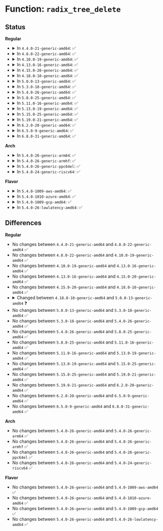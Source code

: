 # Function: <code>radix_tree_delete</code>

## Status
<b>Regular</b>
<ul>
<li>
<details>
<summary>In <code>4.4.0-21-generic-amd64</code>: ✅</summary>

```c
void * radix_tree_delete(struct radix_tree_root * root, long unsigned int index)
```

```json
{
  "name": "radix_tree_delete",
  "collision_type": "Unique Global",
  "inline_type": "No",
  "funcs": [
    {
      "addr": 18446744071582970752,
      "name": "radix_tree_delete",
      "external": true,
      "loc": "lib/radix-tree.c:1427",
      "file": "lib/radix-tree.c",
      "inline": "seen, unknown",
      "caller_inline": [],
      "caller_func": [
        "kernel/irq/irqdesc.c:free_desc",
        "kernel/irq/irqdomain.c:irq_domain_disassociate",
        "kernel/irq/irqdomain.c:irq_domain_free_irqs",
        "mm/backing-dev.c:cgwb_kill",
        "mm/swap_state.c:__delete_from_swap_cache",
        "block/blk-ioc.c:ioc_destroy_icq",
        "block/blk-cgroup.c:blkg_destroy",
        "drivers/pinctrl/core.c:pinctrl_free_pindescs",
        "drivers/pwm/core.c:pwmchip_remove",
        "drivers/block/brd.c:brd_free_pages",
        "drivers/block/brd.c:brd_free_pages"
      ]
    }
  ],
  "symbols": [
    {
      "addr": 18446744071582970752,
      "name": "radix_tree_delete",
      "section": ".text",
      "bind": "STB_GLOBAL",
      "size": 13
    }
  ]
}
```
</details>
</li>
<li>
<details>
<summary>In <code>4.8.0-22-generic-amd64</code>: ✅</summary>

```c
void * radix_tree_delete(struct radix_tree_root * root, long unsigned int index)
```

```json
{
  "name": "radix_tree_delete",
  "collision_type": "Unique Global",
  "inline_type": "No",
  "funcs": [
    {
      "addr": 18446744071583259520,
      "name": "radix_tree_delete",
      "external": true,
      "loc": "lib/radix-tree.c:1580",
      "file": "lib/radix-tree.c",
      "inline": "seen, unknown",
      "caller_inline": [],
      "caller_func": [
        "kernel/irq/irqdesc.c:free_desc",
        "kernel/irq/irqdomain.c:irq_domain_free_irqs",
        "kernel/irq/irqdomain.c:irq_domain_disassociate",
        "mm/backing-dev.c:cgwb_kill",
        "mm/swap_state.c:__delete_from_swap_cache",
        "fs/dax.c:dax_delete_mapping_entry",
        "block/blk-ioc.c:ioc_destroy_icq",
        "block/blk-cgroup.c:blkg_destroy",
        "drivers/pinctrl/core.c:pinctrl_free_pindescs",
        "drivers/pwm/core.c:pwmchip_remove",
        "drivers/block/brd.c:brd_free_pages",
        "drivers/block/brd.c:brd_free_pages"
      ]
    }
  ],
  "symbols": [
    {
      "addr": 18446744071583259520,
      "name": "radix_tree_delete",
      "section": ".text",
      "bind": "STB_GLOBAL",
      "size": 13
    }
  ]
}
```
</details>
</li>
<li>
<details>
<summary>In <code>4.10.0-19-generic-amd64</code>: ✅</summary>

```c
void * radix_tree_delete(struct radix_tree_root * root, long unsigned int index)
```

```json
{
  "name": "radix_tree_delete",
  "collision_type": "Unique Global",
  "inline_type": "No",
  "funcs": [
    {
      "addr": 18446744071583375728,
      "name": "radix_tree_delete",
      "external": true,
      "loc": "lib/radix-tree.c:1899",
      "file": "lib/radix-tree.c",
      "inline": "seen, unknown",
      "caller_inline": [],
      "caller_func": [
        "kernel/irq/irqdesc.c:free_desc",
        "kernel/irq/irqdomain.c:irq_domain_free_irqs",
        "kernel/irq/irqdomain.c:irq_domain_disassociate",
        "mm/backing-dev.c:cgwb_kill",
        "mm/swap_state.c:__delete_from_swap_cache",
        "mm/khugepaged.c:collapse_shmem",
        "fs/dax.c:dax_invalidate_mapping_entry",
        "fs/dax.c:__dax_invalidate_mapping_entry",
        "fs/dax.c:grab_mapping_entry",
        "block/blk-ioc.c:ioc_destroy_icq",
        "block/blk-cgroup.c:blkg_destroy",
        "drivers/pinctrl/core.c:pinctrl_free_pindescs",
        "drivers/pwm/core.c:pwmchip_remove"
      ]
    }
  ],
  "symbols": [
    {
      "addr": 18446744071583375728,
      "name": "radix_tree_delete",
      "section": ".text",
      "bind": "STB_GLOBAL",
      "size": 13
    }
  ]
}
```
</details>
</li>
<li>
<details>
<summary>In <code>4.13.0-16-generic-amd64</code>: ✅</summary>

```c
void * radix_tree_delete(struct radix_tree_root * root, long unsigned int index)
```

```json
{
  "name": "radix_tree_delete",
  "collision_type": "Unique Global",
  "inline_type": "No",
  "funcs": [
    {
      "addr": 18446744071588224816,
      "name": "radix_tree_delete",
      "external": true,
      "loc": "lib/radix-tree.c:2067",
      "file": "lib/radix-tree.c",
      "inline": "seen, unknown",
      "caller_inline": [],
      "caller_func": [
        "kernel/irq/irqdesc.c:free_desc",
        "kernel/irq/irqdomain.c:irq_domain_free_irqs",
        "kernel/irq/irqdomain.c:irq_domain_disassociate",
        "mm/backing-dev.c:cgwb_kill",
        "mm/swap_state.c:__delete_from_swap_cache",
        "mm/swap_state.c:__add_to_swap_cache",
        "mm/khugepaged.c:collapse_shmem",
        "fs/dax.c:__dax_invalidate_mapping_entry",
        "fs/dax.c:grab_mapping_entry",
        "block/blk-ioc.c:ioc_destroy_icq",
        "block/blk-cgroup.c:blkg_destroy",
        "drivers/pinctrl/core.c:pinctrl_free_pindescs",
        "drivers/pwm/core.c:pwmchip_remove"
      ]
    }
  ],
  "symbols": [
    {
      "addr": 18446744071588224816,
      "name": "radix_tree_delete",
      "section": ".text",
      "bind": "STB_GLOBAL",
      "size": 13
    }
  ]
}
```
</details>
</li>
<li>
<details>
<summary>In <code>4.15.0-20-generic-amd64</code>: ✅</summary>

```c
void * radix_tree_delete(struct radix_tree_root * root, long unsigned int index)
```

```json
{
  "name": "radix_tree_delete",
  "collision_type": "Unique Global",
  "inline_type": "No",
  "funcs": [
    {
      "addr": 18446744071588774880,
      "name": "radix_tree_delete",
      "external": true,
      "loc": "lib/radix-tree.c:2064",
      "file": "lib/radix-tree.c",
      "inline": "seen, unknown",
      "caller_inline": [],
      "caller_func": [
        "kernel/irq/irqdesc.c:free_desc",
        "kernel/memremap.c:pgmap_radix_release",
        "mm/backing-dev.c:cgwb_kill",
        "mm/vmalloc.c:free_vmap_block",
        "mm/swap_state.c:__delete_from_swap_cache",
        "mm/swap_state.c:__add_to_swap_cache",
        "mm/khugepaged.c:collapse_shmem",
        "fs/dax.c:__dax_invalidate_mapping_entry",
        "fs/dax.c:grab_mapping_entry",
        "block/blk-ioc.c:ioc_destroy_icq",
        "block/blk-cgroup.c:blkg_destroy",
        "drivers/pinctrl/core.c:pinctrl_free_pindescs",
        "drivers/pwm/core.c:pwmchip_remove",
        "drivers/hwspinlock/hwspinlock_core.c:hwspin_lock_unregister_single"
      ]
    }
  ],
  "symbols": [
    {
      "addr": 18446744071588774880,
      "name": "radix_tree_delete",
      "section": ".text",
      "bind": "STB_GLOBAL",
      "size": 13
    }
  ]
}
```
</details>
</li>
<li>
<details>
<summary>In <code>4.18.0-10-generic-amd64</code>: ✅</summary>

```c
void * radix_tree_delete(struct radix_tree_root * root, long unsigned int index)
```

```json
{
  "name": "radix_tree_delete",
  "collision_type": "Unique Global",
  "inline_type": "No",
  "funcs": [
    {
      "addr": 18446744071589153536,
      "name": "radix_tree_delete",
      "external": true,
      "loc": "lib/radix-tree.c:2065",
      "file": "lib/radix-tree.c",
      "inline": "seen, unknown",
      "caller_inline": [],
      "caller_func": [
        "kernel/irq/irqdesc.c:free_desc",
        "kernel/memremap.c:pgmap_radix_release",
        "mm/backing-dev.c:cgwb_kill",
        "mm/swap_state.c:__delete_from_swap_cache",
        "mm/swap_state.c:__add_to_swap_cache",
        "mm/khugepaged.c:collapse_shmem",
        "fs/dax.c:__dax_invalidate_mapping_entry",
        "fs/dax.c:grab_mapping_entry",
        "block/blk-ioc.c:ioc_destroy_icq",
        "block/blk-cgroup.c:blkg_destroy",
        "drivers/pinctrl/core.c:pinctrl_free_pindescs",
        "drivers/pwm/core.c:pwmchip_remove",
        "drivers/hwspinlock/hwspinlock_core.c:hwspin_lock_unregister_single"
      ]
    }
  ],
  "symbols": [
    {
      "addr": 18446744071589153536,
      "name": "radix_tree_delete",
      "section": ".text",
      "bind": "STB_GLOBAL",
      "size": 13
    }
  ]
}
```
</details>
</li>
<li>
<details>
<summary>In <code>5.0.0-13-generic-amd64</code>: ✅</summary>

```c
void * radix_tree_delete(struct xarray * root, long unsigned int index)
```

```json
{
  "name": "radix_tree_delete",
  "collision_type": "Unique Global",
  "inline_type": "No",
  "funcs": [
    {
      "addr": 18446744071589386080,
      "name": "radix_tree_delete",
      "external": true,
      "loc": "lib/radix-tree.c:1467",
      "file": "lib/radix-tree.c",
      "inline": "seen, unknown",
      "caller_inline": [],
      "caller_func": [
        "kernel/irq/irqdesc.c:free_desc",
        "mm/backing-dev.c:cgwb_kill",
        "block/blk-ioc.c:ioc_destroy_icq",
        "block/blk-cgroup.c:blkg_destroy",
        "drivers/pinctrl/core.c:pinctrl_free_pindescs",
        "drivers/pwm/core.c:pwmchip_remove",
        "drivers/hwspinlock/hwspinlock_core.c:hwspin_lock_unregister_single"
      ]
    }
  ],
  "symbols": [
    {
      "addr": 18446744071589386080,
      "name": "radix_tree_delete",
      "section": ".text",
      "bind": "STB_GLOBAL",
      "size": 13
    }
  ]
}
```
</details>
</li>
<li>
<details>
<summary>In <code>5.3.0-18-generic-amd64</code>: ✅</summary>

```c
void * radix_tree_delete(struct xarray * root, long unsigned int index)
```

```json
{
  "name": "radix_tree_delete",
  "collision_type": "Unique Global",
  "inline_type": "No",
  "funcs": [
    {
      "addr": 18446744071589843104,
      "name": "radix_tree_delete",
      "external": true,
      "loc": "lib/radix-tree.c:1454",
      "file": "lib/radix-tree.c",
      "inline": "seen, unknown",
      "caller_inline": [],
      "caller_func": [
        "kernel/irq/irqdesc.c:free_desc",
        "mm/backing-dev.c:cgwb_kill",
        "block/blk-ioc.c:ioc_destroy_icq",
        "block/blk-cgroup.c:blkg_destroy",
        "drivers/pinctrl/core.c:pinctrl_free_pindescs",
        "drivers/pwm/core.c:pwmchip_remove",
        "drivers/hwspinlock/hwspinlock_core.c:hwspin_lock_unregister_single"
      ]
    }
  ],
  "symbols": [
    {
      "addr": 18446744071589843104,
      "name": "radix_tree_delete",
      "section": ".text",
      "bind": "STB_GLOBAL",
      "size": 13
    }
  ]
}
```
</details>
</li>
<li>
<details>
<summary>In <code>5.4.0-26-generic-amd64</code>: ✅</summary>

```c
void * radix_tree_delete(struct xarray * root, long unsigned int index)
```

```json
{
  "name": "radix_tree_delete",
  "collision_type": "Unique Global",
  "inline_type": "No",
  "funcs": [
    {
      "addr": 18446744071590069200,
      "name": "radix_tree_delete",
      "external": true,
      "loc": "lib/radix-tree.c:1454",
      "file": "lib/radix-tree.c",
      "inline": "seen, unknown",
      "caller_inline": [],
      "caller_func": [
        "kernel/irq/irqdesc.c:free_desc",
        "mm/backing-dev.c:cgwb_kill",
        "block/blk-ioc.c:ioc_destroy_icq",
        "block/blk-cgroup.c:blkg_destroy",
        "drivers/pinctrl/core.c:pinctrl_free_pindescs",
        "drivers/pwm/core.c:pwmchip_remove",
        "drivers/hwspinlock/hwspinlock_core.c:hwspin_lock_unregister_single"
      ]
    }
  ],
  "symbols": [
    {
      "addr": 18446744071590069200,
      "name": "radix_tree_delete",
      "section": ".text",
      "bind": "STB_GLOBAL",
      "size": 13
    }
  ]
}
```
</details>
</li>
<li>
<details>
<summary>In <code>5.8.0-25-generic-amd64</code>: ✅</summary>

```c
void * radix_tree_delete(struct xarray * root, long unsigned int index)
```

```json
{
  "name": "radix_tree_delete",
  "collision_type": "Unique Global",
  "inline_type": "No",
  "funcs": [
    {
      "addr": 18446744071585066352,
      "name": "radix_tree_delete",
      "external": true,
      "loc": "lib/radix-tree.c:1446",
      "file": "lib/radix-tree.c",
      "inline": "seen, unknown",
      "caller_inline": [],
      "caller_func": [
        "kernel/irq/irqdesc.c:free_desc",
        "kernel/irq/irqdomain.c:irq_domain_pop_irq",
        "kernel/irq/irqdomain.c:irq_domain_remove_irq",
        "kernel/irq/irqdomain.c:irq_domain_disassociate",
        "mm/backing-dev.c:cgwb_kill",
        "mm/vmalloc.c:free_vmap_block",
        "block/blk-ioc.c:ioc_destroy_icq",
        "block/blk-cgroup.c:blkg_destroy",
        "drivers/pinctrl/core.c:pinctrl_free_pindescs",
        "drivers/pwm/core.c:free_pwms",
        "drivers/hwspinlock/hwspinlock_core.c:hwspin_lock_unregister_single",
        "net/mptcp/token.c:mptcp_token_destroy",
        "net/mptcp/token.c:mptcp_token_destroy_request"
      ]
    }
  ],
  "symbols": [
    {
      "addr": 18446744071585066352,
      "name": "radix_tree_delete",
      "section": ".text",
      "bind": "STB_GLOBAL",
      "size": 13
    }
  ]
}
```
</details>
</li>
<li>
<details>
<summary>In <code>5.11.0-16-generic-amd64</code>: ✅</summary>

```c
void * radix_tree_delete(struct xarray * root, long unsigned int index)
```

```json
{
  "name": "radix_tree_delete",
  "collision_type": "Unique Global",
  "inline_type": "No",
  "funcs": [
    {
      "addr": 18446744071585215680,
      "name": "radix_tree_delete",
      "external": true,
      "loc": "lib/radix-tree.c:1446",
      "file": "lib/radix-tree.c",
      "inline": "seen, unknown",
      "caller_inline": [],
      "caller_func": [
        "kernel/irq/irqdesc.c:free_desc",
        "kernel/irq/irqdomain.c:irq_domain_pop_irq",
        "kernel/irq/irqdomain.c:irq_domain_remove_irq",
        "kernel/irq/irqdomain.c:irq_domain_disassociate",
        "mm/backing-dev.c:cgwb_kill",
        "block/blk-ioc.c:ioc_destroy_icq",
        "block/blk-cgroup.c:blkg_destroy",
        "drivers/pinctrl/core.c:pinctrl_free_pindescs",
        "drivers/pwm/core.c:free_pwms",
        "drivers/hwspinlock/hwspinlock_core.c:hwspin_lock_unregister_single"
      ]
    }
  ],
  "symbols": [
    {
      "addr": 18446744071585215680,
      "name": "radix_tree_delete",
      "section": ".text",
      "bind": "STB_GLOBAL",
      "size": 13
    }
  ]
}
```
</details>
</li>
<li>
<details>
<summary>In <code>5.13.0-19-generic-amd64</code>: ✅</summary>

```c
void * radix_tree_delete(struct xarray * root, long unsigned int index)
```

```json
{
  "name": "radix_tree_delete",
  "collision_type": "Unique Global",
  "inline_type": "No",
  "funcs": [
    {
      "addr": 18446744071585098528,
      "name": "radix_tree_delete",
      "external": true,
      "loc": "lib/radix-tree.c:1447",
      "file": "lib/radix-tree.c",
      "inline": "seen, unknown",
      "caller_inline": [],
      "caller_func": [
        "kernel/irq/irqdesc.c:free_desc",
        "kernel/irq/irqdomain.c:irq_domain_free_irqs",
        "kernel/irq/irqdomain.c:irq_domain_pop_irq",
        "kernel/irq/irqdomain.c:irq_dispose_mapping",
        "mm/backing-dev.c:cgwb_kill",
        "block/blk-ioc.c:ioc_destroy_icq",
        "block/blk-cgroup.c:blkg_destroy",
        "drivers/pinctrl/core.c:pinctrl_free_pindescs",
        "drivers/pwm/core.c:pwmchip_remove",
        "drivers/hwspinlock/hwspinlock_core.c:hwspin_lock_unregister_single"
      ]
    }
  ],
  "symbols": [
    {
      "addr": 18446744071585098528,
      "name": "radix_tree_delete",
      "section": ".text",
      "bind": "STB_GLOBAL",
      "size": 13
    }
  ]
}
```
</details>
</li>
<li>
<details>
<summary>In <code>5.15.0-25-generic-amd64</code>: ✅</summary>

```c
void * radix_tree_delete(struct xarray * root, long unsigned int index)
```

```json
{
  "name": "radix_tree_delete",
  "collision_type": "Unique Global",
  "inline_type": "No",
  "funcs": [
    {
      "addr": 18446744071585546784,
      "name": "radix_tree_delete",
      "external": true,
      "loc": "lib/radix-tree.c:1447",
      "file": "lib/radix-tree.c",
      "inline": "seen, unknown",
      "caller_inline": [],
      "caller_func": [
        "kernel/irq/irqdesc.c:free_desc",
        "kernel/irq/irqdomain.c:irq_domain_free_irqs",
        "kernel/irq/irqdomain.c:irq_domain_pop_irq",
        "kernel/irq/irqdomain.c:irq_dispose_mapping",
        "mm/backing-dev.c:cgwb_kill",
        "block/blk-ioc.c:ioc_destroy_icq",
        "block/blk-cgroup.c:blkg_destroy",
        "drivers/pinctrl/core.c:pinctrl_free_pindescs",
        "drivers/pwm/core.c:pwmchip_remove",
        "drivers/hwspinlock/hwspinlock_core.c:hwspin_lock_unregister_single"
      ]
    }
  ],
  "symbols": [
    {
      "addr": 18446744071585546784,
      "name": "radix_tree_delete",
      "section": ".text",
      "bind": "STB_GLOBAL",
      "size": 13
    }
  ]
}
```
</details>
</li>
<li>
<details>
<summary>In <code>5.19.0-21-generic-amd64</code>: ✅</summary>

```c
void * radix_tree_delete(struct xarray * root, long unsigned int index)
```

```json
{
  "name": "radix_tree_delete",
  "collision_type": "Unique Global",
  "inline_type": "No",
  "funcs": [
    {
      "addr": 18446744071586702512,
      "name": "radix_tree_delete",
      "external": true,
      "loc": "lib/radix-tree.c:1447",
      "file": "lib/radix-tree.c",
      "inline": "seen, unknown",
      "caller_inline": [],
      "caller_func": [
        "kernel/irq/irqdesc.c:free_desc",
        "kernel/irq/irqdomain.c:irq_domain_free_irqs",
        "kernel/irq/irqdomain.c:irq_domain_pop_irq",
        "kernel/irq/irqdomain.c:irq_dispose_mapping",
        "mm/backing-dev.c:cgwb_kill",
        "block/blk-ioc.c:ioc_destroy_icq",
        "block/blk-cgroup.c:blkg_destroy",
        "drivers/pinctrl/core.c:pinctrl_free_pindescs",
        "drivers/pwm/core.c:pwmchip_remove",
        "drivers/usb/host/xhci-mem.c:xhci_update_stream_segment_mapping",
        "drivers/hwspinlock/hwspinlock_core.c:hwspin_lock_unregister_single"
      ]
    }
  ],
  "symbols": [
    {
      "addr": 18446744071586702512,
      "name": "radix_tree_delete",
      "section": ".text",
      "bind": "STB_GLOBAL",
      "size": 23
    }
  ]
}
```
</details>
</li>
<li>
<details>
<summary>In <code>6.2.0-20-generic-amd64</code>: ✅</summary>

```c
void * radix_tree_delete(struct xarray * root, long unsigned int index)
```

```json
{
  "name": "radix_tree_delete",
  "collision_type": "Unique Global",
  "inline_type": "No",
  "funcs": [
    {
      "addr": 18446744071595864256,
      "name": "radix_tree_delete",
      "external": true,
      "loc": "lib/radix-tree.c:1447",
      "file": "lib/radix-tree.c",
      "inline": "seen, unknown",
      "caller_inline": [],
      "caller_func": [
        "kernel/irq/irqdesc.c:free_desc",
        "kernel/irq/irqdomain.c:irq_domain_free_irqs",
        "kernel/irq/irqdomain.c:irq_domain_pop_irq",
        "kernel/irq/irqdomain.c:irq_dispose_mapping",
        "mm/backing-dev.c:cgwb_kill",
        "block/blk-ioc.c:ioc_destroy_icq",
        "block/blk-cgroup.c:blkg_destroy",
        "drivers/pinctrl/core.c:pinctrl_free_pindescs",
        "drivers/pwm/core.c:pwmchip_remove",
        "drivers/usb/host/xhci-mem.c:xhci_update_stream_segment_mapping",
        "drivers/hwspinlock/hwspinlock_core.c:hwspin_lock_unregister_single"
      ]
    }
  ],
  "symbols": [
    {
      "addr": 18446744071595864256,
      "name": "radix_tree_delete",
      "section": ".text",
      "bind": "STB_GLOBAL",
      "size": 23
    }
  ]
}
```
</details>
</li>
<li>
<details>
<summary>In <code>6.5.0-9-generic-amd64</code>: ✅</summary>

```c
void * radix_tree_delete(struct xarray * root, long unsigned int index)
```

```json
{
  "name": "radix_tree_delete",
  "collision_type": "Unique Global",
  "inline_type": "No",
  "funcs": [
    {
      "addr": 18446744071596381600,
      "name": "radix_tree_delete",
      "external": true,
      "loc": "lib/radix-tree.c:1445",
      "file": "lib/radix-tree.c",
      "inline": "seen, unknown",
      "caller_inline": [],
      "caller_func": [
        "kernel/irq/irqdomain.c:irq_domain_free_irqs",
        "kernel/irq/irqdomain.c:irq_domain_pop_irq",
        "kernel/irq/irqdomain.c:irq_dispose_mapping",
        "mm/backing-dev.c:cgwb_kill",
        "block/blk-ioc.c:ioc_destroy_icq",
        "block/blk-cgroup.c:blkg_destroy",
        "drivers/pinctrl/core.c:pinctrl_free_pindescs",
        "drivers/usb/host/xhci-mem.c:xhci_update_stream_segment_mapping",
        "drivers/hwspinlock/hwspinlock_core.c:hwspin_lock_unregister_single"
      ]
    }
  ],
  "symbols": [
    {
      "addr": 18446744071596381600,
      "name": "radix_tree_delete",
      "section": ".text",
      "bind": "STB_GLOBAL",
      "size": 23
    }
  ]
}
```
</details>
</li>
<li>
<details>
<summary>In <code>6.8.0-31-generic-amd64</code>: ✅</summary>

```c
void * radix_tree_delete(struct xarray * root, long unsigned int index)
```

```json
{
  "name": "radix_tree_delete",
  "collision_type": "Unique Global",
  "inline_type": "No",
  "funcs": [
    {
      "addr": 18446744071597276848,
      "name": "radix_tree_delete",
      "external": true,
      "loc": "lib/radix-tree.c:1445",
      "file": "lib/radix-tree.c",
      "inline": "seen, unknown",
      "caller_inline": [],
      "caller_func": [
        "kernel/irq/irqdomain.c:irq_domain_free_irqs",
        "kernel/irq/irqdomain.c:irq_domain_pop_irq",
        "kernel/irq/irqdomain.c:irq_dispose_mapping",
        "mm/backing-dev.c:cgwb_kill",
        "block/blk-ioc.c:ioc_destroy_icq",
        "block/blk-cgroup.c:blkg_destroy",
        "drivers/pinctrl/core.c:pinctrl_free_pindescs",
        "drivers/usb/host/xhci-mem.c:xhci_update_stream_segment_mapping",
        "drivers/hwspinlock/hwspinlock_core.c:hwspin_lock_unregister_single"
      ]
    }
  ],
  "symbols": [
    {
      "addr": 18446744071597276848,
      "name": "radix_tree_delete",
      "section": ".text",
      "bind": "STB_GLOBAL",
      "size": 23
    }
  ]
}
```
</details>
</li>
</ul>
<b>Arch</b>
<ul>
<li>
<details>
<summary>In <code>5.4.0-26-generic-arm64</code>: ✅</summary>

```c
void * radix_tree_delete(struct xarray * root, long unsigned int index)
```

```json
{
  "name": "radix_tree_delete",
  "collision_type": "Unique Global",
  "inline_type": "No",
  "funcs": [
    {
      "addr": 18446603336503847160,
      "name": "radix_tree_delete",
      "external": true,
      "loc": "lib/radix-tree.c:1454",
      "file": "lib/radix-tree.c",
      "inline": "seen, unknown",
      "caller_inline": [],
      "caller_func": [
        "kernel/irq/irqdesc.c:free_desc",
        "mm/backing-dev.c:cgwb_kill",
        "block/blk-ioc.c:ioc_destroy_icq",
        "block/blk-cgroup.c:blkg_destroy",
        "drivers/pinctrl/core.c:pinctrl_generic_remove_group",
        "drivers/pinctrl/core.c:pinctrl_free_pindescs",
        "drivers/pinctrl/pinmux.c:pinmux_generic_free_functions",
        "drivers/pinctrl/pinmux.c:pinmux_generic_remove_function",
        "drivers/pwm/core.c:pwmchip_remove",
        "drivers/hwspinlock/hwspinlock_core.c:hwspin_lock_unregister_single"
      ]
    }
  ],
  "symbols": [
    {
      "addr": 18446603336503847160,
      "name": "radix_tree_delete",
      "section": ".text",
      "bind": "STB_GLOBAL",
      "size": 24
    }
  ]
}
```
</details>
</li>
<li>
<details>
<summary>In <code>5.4.0-26-generic-armhf</code>: ✅</summary>

```c
void * radix_tree_delete(struct xarray * root, long unsigned int index)
```

```json
{
  "name": "radix_tree_delete",
  "collision_type": "Unique Global",
  "inline_type": "No",
  "funcs": [
    {
      "addr": 3236466720,
      "name": "radix_tree_delete",
      "external": true,
      "loc": "lib/radix-tree.c:1454",
      "file": "lib/radix-tree.c",
      "inline": "seen, unknown",
      "caller_inline": [],
      "caller_func": [
        "kernel/irq/irqdesc.c:free_desc",
        "mm/backing-dev.c:cgwb_kill",
        "block/blk-ioc.c:ioc_destroy_icq",
        "block/blk-cgroup.c:blkg_destroy",
        "drivers/pinctrl/core.c:pinctrl_generic_remove_group",
        "drivers/pinctrl/core.c:pinctrl_free_pindescs",
        "drivers/pinctrl/pinmux.c:pinmux_generic_free_functions",
        "drivers/pinctrl/pinmux.c:pinmux_generic_remove_function",
        "drivers/pwm/core.c:pwmchip_remove",
        "drivers/usb/host/xhci-mem.c:xhci_remove_segment_mapping",
        "drivers/hwspinlock/hwspinlock_core.c:hwspin_lock_unregister_single"
      ]
    }
  ],
  "symbols": [
    {
      "addr": 3236466720,
      "name": "radix_tree_delete",
      "section": ".text",
      "bind": "STB_GLOBAL",
      "size": 24
    }
  ]
}
```
</details>
</li>
<li>
<details>
<summary>In <code>5.4.0-26-generic-ppc64el</code>: ✅</summary>

```c
void * radix_tree_delete(struct xarray * root, long unsigned int index)
```

```json
{
  "name": "radix_tree_delete",
  "collision_type": "Unique Global",
  "inline_type": "No",
  "funcs": [
    {
      "addr": 13835058055297701296,
      "name": "radix_tree_delete",
      "external": true,
      "loc": "lib/radix-tree.c:1454",
      "file": "lib/radix-tree.c",
      "inline": "seen, unknown",
      "caller_inline": [],
      "caller_func": [
        "kernel/irq/irqdesc.c:free_desc",
        "kernel/irq/irqdomain.c:irq_domain_disassociate",
        "mm/backing-dev.c:cgwb_kill",
        "mm/vmalloc.c:free_vmap_block",
        "block/blk-ioc.c:ioc_destroy_icq",
        "block/blk-cgroup.c:blkg_destroy",
        "drivers/pinctrl/core.c:pinctrl_generic_remove_group",
        "drivers/pinctrl/core.c:pinctrl_free_pindescs",
        "drivers/pinctrl/pinmux.c:pinmux_generic_free_functions",
        "drivers/pinctrl/pinmux.c:pinmux_generic_remove_function",
        "drivers/pwm/core.c:pwmchip_remove",
        "drivers/hwspinlock/hwspinlock_core.c:hwspin_lock_unregister_single"
      ]
    }
  ],
  "symbols": [
    {
      "addr": 13835058055297701296,
      "name": "radix_tree_delete",
      "section": ".text",
      "bind": "STB_GLOBAL",
      "size": 16
    }
  ]
}
```
</details>
</li>
<li>
<details>
<summary>In <code>5.4.0-24-generic-riscv64</code>: ✅</summary>

```c
void * radix_tree_delete(struct xarray * root, long unsigned int index)
```

```json
{
  "name": "radix_tree_delete",
  "collision_type": "Unique Global",
  "inline_type": "No",
  "funcs": [
    {
      "addr": 18446743936279737122,
      "name": "radix_tree_delete",
      "external": true,
      "loc": "lib/radix-tree.c:1454",
      "file": "lib/radix-tree.c",
      "inline": "seen, unknown",
      "caller_inline": [],
      "caller_func": [
        "kernel/irq/irqdesc.c:free_desc",
        "mm/backing-dev.c:cgwb_kill",
        "block/blk-ioc.c:ioc_destroy_icq",
        "block/blk-cgroup.c:blkg_destroy",
        "drivers/pinctrl/core.c:pinctrl_generic_remove_group",
        "drivers/pinctrl/core.c:pinctrl_free_pindescs",
        "drivers/pinctrl/pinmux.c:pinmux_generic_free_functions",
        "drivers/pinctrl/pinmux.c:pinmux_generic_remove_function",
        "drivers/pwm/core.c:pwmchip_remove",
        "drivers/hwspinlock/hwspinlock_core.c:hwspin_lock_unregister_single"
      ]
    }
  ],
  "symbols": [
    {
      "addr": 18446743936279737122,
      "name": "radix_tree_delete",
      "section": ".text",
      "bind": "STB_GLOBAL",
      "size": 26
    }
  ]
}
```
</details>
</li>
</ul>
<b>Flavor</b>
<ul>
<li>
<details>
<summary>In <code>5.4.0-1009-aws-amd64</code>: ✅</summary>

```c
void * radix_tree_delete(struct xarray * root, long unsigned int index)
```

```json
{
  "name": "radix_tree_delete",
  "collision_type": "Unique Global",
  "inline_type": "No",
  "funcs": [
    {
      "addr": 18446744071589671456,
      "name": "radix_tree_delete",
      "external": true,
      "loc": "lib/radix-tree.c:1454",
      "file": "lib/radix-tree.c",
      "inline": "seen, unknown",
      "caller_inline": [],
      "caller_func": [
        "kernel/irq/irqdesc.c:free_desc",
        "mm/backing-dev.c:cgwb_kill",
        "block/blk-ioc.c:ioc_destroy_icq",
        "block/blk-cgroup.c:blkg_destroy",
        "drivers/pinctrl/core.c:pinctrl_free_pindescs",
        "drivers/pwm/core.c:pwmchip_remove",
        "drivers/hwspinlock/hwspinlock_core.c:hwspin_lock_unregister_single"
      ]
    }
  ],
  "symbols": [
    {
      "addr": 18446744071589671456,
      "name": "radix_tree_delete",
      "section": ".text",
      "bind": "STB_GLOBAL",
      "size": 13
    }
  ]
}
```
</details>
</li>
<li>
<details>
<summary>In <code>5.4.0-1010-azure-amd64</code>: ✅</summary>

```c
void * radix_tree_delete(struct xarray * root, long unsigned int index)
```

```json
{
  "name": "radix_tree_delete",
  "collision_type": "Unique Global",
  "inline_type": "No",
  "funcs": [
    {
      "addr": 18446744071589397280,
      "name": "radix_tree_delete",
      "external": true,
      "loc": "lib/radix-tree.c:1454",
      "file": "lib/radix-tree.c",
      "inline": "seen, unknown",
      "caller_inline": [],
      "caller_func": [
        "kernel/irq/irqdesc.c:free_desc",
        "mm/backing-dev.c:cgwb_kill",
        "block/blk-ioc.c:ioc_destroy_icq",
        "block/blk-cgroup.c:blkg_destroy",
        "drivers/pinctrl/core.c:pinctrl_free_pindescs",
        "drivers/hwspinlock/hwspinlock_core.c:hwspin_lock_unregister_single"
      ]
    }
  ],
  "symbols": [
    {
      "addr": 18446744071589397280,
      "name": "radix_tree_delete",
      "section": ".text",
      "bind": "STB_GLOBAL",
      "size": 13
    }
  ]
}
```
</details>
</li>
<li>
<details>
<summary>In <code>5.4.0-1009-gcp-amd64</code>: ✅</summary>

```c
void * radix_tree_delete(struct xarray * root, long unsigned int index)
```

```json
{
  "name": "radix_tree_delete",
  "collision_type": "Unique Global",
  "inline_type": "No",
  "funcs": [
    {
      "addr": 18446744071590114832,
      "name": "radix_tree_delete",
      "external": true,
      "loc": "lib/radix-tree.c:1454",
      "file": "lib/radix-tree.c",
      "inline": "seen, unknown",
      "caller_inline": [],
      "caller_func": [
        "kernel/irq/irqdesc.c:free_desc",
        "mm/backing-dev.c:cgwb_kill",
        "block/blk-ioc.c:ioc_destroy_icq",
        "block/blk-cgroup.c:blkg_destroy",
        "drivers/pinctrl/core.c:pinctrl_free_pindescs",
        "drivers/pwm/core.c:pwmchip_remove",
        "drivers/hwspinlock/hwspinlock_core.c:hwspin_lock_unregister_single"
      ]
    }
  ],
  "symbols": [
    {
      "addr": 18446744071590114832,
      "name": "radix_tree_delete",
      "section": ".text",
      "bind": "STB_GLOBAL",
      "size": 13
    }
  ]
}
```
</details>
</li>
<li>
<details>
<summary>In <code>5.4.0-26-lowlatency-amd64</code>: ✅</summary>

```c
void * radix_tree_delete(struct xarray * root, long unsigned int index)
```

```json
{
  "name": "radix_tree_delete",
  "collision_type": "Unique Global",
  "inline_type": "No",
  "funcs": [
    {
      "addr": 18446744071590165216,
      "name": "radix_tree_delete",
      "external": true,
      "loc": "lib/radix-tree.c:1454",
      "file": "lib/radix-tree.c",
      "inline": "seen, unknown",
      "caller_inline": [],
      "caller_func": [
        "kernel/irq/irqdesc.c:free_desc",
        "mm/backing-dev.c:cgwb_kill",
        "block/blk-ioc.c:ioc_destroy_icq",
        "block/blk-cgroup.c:blkg_destroy",
        "drivers/pinctrl/core.c:pinctrl_free_pindescs",
        "drivers/pwm/core.c:pwmchip_remove",
        "drivers/hwspinlock/hwspinlock_core.c:hwspin_lock_unregister_single"
      ]
    }
  ],
  "symbols": [
    {
      "addr": 18446744071590165216,
      "name": "radix_tree_delete",
      "section": ".text",
      "bind": "STB_GLOBAL",
      "size": 13
    }
  ]
}
```
</details>
</li>
</ul>

## Differences
<b>Regular</b>
<ul>
<li>
No changes between <code>4.4.0-21-generic-amd64</code> and <code>4.8.0-22-generic-amd64</code> ✅
</li>
<li>
No changes between <code>4.8.0-22-generic-amd64</code> and <code>4.10.0-19-generic-amd64</code> ✅
</li>
<li>
No changes between <code>4.10.0-19-generic-amd64</code> and <code>4.13.0-16-generic-amd64</code> ✅
</li>
<li>
No changes between <code>4.13.0-16-generic-amd64</code> and <code>4.15.0-20-generic-amd64</code> ✅
</li>
<li>
No changes between <code>4.15.0-20-generic-amd64</code> and <code>4.18.0-10-generic-amd64</code> ✅
</li>
<li>
<details>
<summary>Changed between <code>4.18.0-10-generic-amd64</code> and <code>5.0.0-13-generic-amd64</code> ❓</summary>
<ul>
<li>
<b>Param type changed. </b>
<code>struct radix_tree_root * root</code> ➡️ <code>struct xarray * root</code>
</li>
</ul>
</details>
</li>
<li>
No changes between <code>5.0.0-13-generic-amd64</code> and <code>5.3.0-18-generic-amd64</code> ✅
</li>
<li>
No changes between <code>5.3.0-18-generic-amd64</code> and <code>5.4.0-26-generic-amd64</code> ✅
</li>
<li>
No changes between <code>5.4.0-26-generic-amd64</code> and <code>5.8.0-25-generic-amd64</code> ✅
</li>
<li>
No changes between <code>5.8.0-25-generic-amd64</code> and <code>5.11.0-16-generic-amd64</code> ✅
</li>
<li>
No changes between <code>5.11.0-16-generic-amd64</code> and <code>5.13.0-19-generic-amd64</code> ✅
</li>
<li>
No changes between <code>5.13.0-19-generic-amd64</code> and <code>5.15.0-25-generic-amd64</code> ✅
</li>
<li>
No changes between <code>5.15.0-25-generic-amd64</code> and <code>5.19.0-21-generic-amd64</code> ✅
</li>
<li>
No changes between <code>5.19.0-21-generic-amd64</code> and <code>6.2.0-20-generic-amd64</code> ✅
</li>
<li>
No changes between <code>6.2.0-20-generic-amd64</code> and <code>6.5.0-9-generic-amd64</code> ✅
</li>
<li>
No changes between <code>6.5.0-9-generic-amd64</code> and <code>6.8.0-31-generic-amd64</code> ✅
</li>
</ul>
<b>Arch</b>
<ul>
<li>
No changes between <code>5.4.0-26-generic-amd64</code> and <code>5.4.0-26-generic-arm64</code> ✅
</li>
<li>
No changes between <code>5.4.0-26-generic-amd64</code> and <code>5.4.0-26-generic-armhf</code> ✅
</li>
<li>
No changes between <code>5.4.0-26-generic-amd64</code> and <code>5.4.0-26-generic-ppc64el</code> ✅
</li>
<li>
No changes between <code>5.4.0-26-generic-amd64</code> and <code>5.4.0-24-generic-riscv64</code> ✅
</li>
</ul>
<b>Flavor</b>
<ul>
<li>
No changes between <code>5.4.0-26-generic-amd64</code> and <code>5.4.0-1009-aws-amd64</code> ✅
</li>
<li>
No changes between <code>5.4.0-26-generic-amd64</code> and <code>5.4.0-1010-azure-amd64</code> ✅
</li>
<li>
No changes between <code>5.4.0-26-generic-amd64</code> and <code>5.4.0-1009-gcp-amd64</code> ✅
</li>
<li>
No changes between <code>5.4.0-26-generic-amd64</code> and <code>5.4.0-26-lowlatency-amd64</code> ✅
</li>
</ul>
